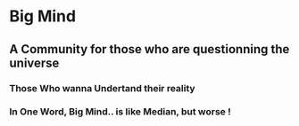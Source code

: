 # Big Mind

## A Community for those who are questionning the universe

### Those Who wanna Undertand their reality

### In One Word, Big Mind.. is like Median, but worse !
